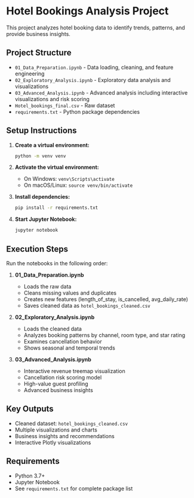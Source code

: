 # Hotel Bookings Analysis Project

This project analyzes hotel booking data to identify trends, patterns, and provide business insights.

## Project Structure

- `01_Data_Preparation.ipynb` - Data loading, cleaning, and feature engineering
- `02_Exploratory_Analysis.ipynb` - Exploratory data analysis and visualizations
- `03_Advanced_Analysis.ipynb` - Advanced analysis including interactive visualizations and risk scoring
- `Hotel_bookings_final.csv` - Raw dataset
- `requirements.txt` - Python package dependencies

## Setup Instructions

1. **Create a virtual environment:**
   ```bash
   python -m venv venv
   ```

2. **Activate the virtual environment:**
   - On Windows: `venv\Scripts\activate`
   - On macOS/Linux: `source venv/bin/activate`

3. **Install dependencies:**
   ```bash
   pip install -r requirements.txt
   ```

4. **Start Jupyter Notebook:**
   ```bash
   jupyter notebook
   ```

## Execution Steps

Run the notebooks in the following order:

1. **01_Data_Preparation.ipynb**
   - Loads the raw data
   - Cleans missing values and duplicates
   - Creates new features (length_of_stay, is_cancelled, avg_daily_rate)
   - Saves cleaned data as `hotel_bookings_cleaned.csv`

2. **02_Exploratory_Analysis.ipynb**
   - Loads the cleaned data
   - Analyzes booking patterns by channel, room type, and star rating
   - Examines cancellation behavior
   - Shows seasonal and temporal trends

3. **03_Advanced_Analysis.ipynb**
   - Interactive revenue treemap visualization
   - Cancellation risk scoring model
   - High-value guest profiling
   - Advanced business insights

## Key Outputs

- Cleaned dataset: `hotel_bookings_cleaned.csv`
- Multiple visualizations and charts
- Business insights and recommendations
- Interactive Plotly visualizations

## Requirements

- Python 3.7+
- Jupyter Notebook
- See `requirements.txt` for complete package list
